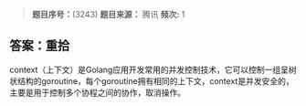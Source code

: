 > **题目序号：**(3243)
> **题目来源：** 腾讯
> **频次:** 1

## 答案：重拾

context（上下文）是Golang应用开发常用的并发控制技术，它可以控制一组呈树状结构的goroutine，每个goroutine拥有相同的上下文，context是并发安全的，主要是用于控制多个协程之间的协作，取消操作。